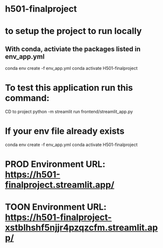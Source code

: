 # h501-finalproject


# to setup the project to run locally 

## With conda, activiate the packages listed in env_app.yml
conda env create -f env_app.yml
conda activate H501-finalproject



# To test this application run this command: 
CD to project
python -m streamlit run frontend/streamlit_app.py


# If your env file already exists
conda env create -f env_app.yml
conda activate H501-finalproject



# PROD Environment URL: https://h501-finalproject.streamlit.app/

# TOON Environment URL: https://h501-finalproject-xstblhshf5njjr4pzqzcfm.streamlit.app/